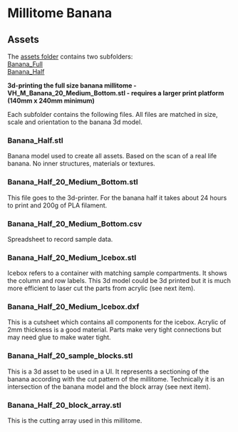 # Millitome Banana

## Assets

The [assets folder](https://github.com/hubmapconsortium/hra-millitome-generator/tree/pbi-banana-ccf/Assets) contains two subfolders:<br> 
[Banana_Full](https://github.com/hubmapconsortium/hra-millitome-generator/tree/pbi-banana-ccf/Assets/VH_Full_Banana)<br>
[Banana_Half](https://github.com/hubmapconsortium/hra-millitome-generator/tree/pbi-banana-ccf/Assets/VH_Half_Banana)<br>

**3d-printing the full size banana millitome - VH_M_Banana_20_Medium_Bottom.stl - requires a larger print platform (140mm x 240mm minimum)**

Each subfolder contains the following files. All files are matched in size, scale and orientation to the banana 3d model.

### Banana_Half.stl

Banana model used to create all assets. Based on the scan of a real life banana. No inner structures, materials or textures.

### Banana_Half_20_Medium_Bottom.stl

This file goes to the 3d-printer. For the banana half it takes about 24 hours to print and 200g of PLA filament.

### Banana_Half_20_Medium_Bottom.csv

Spreadsheet to record sample data.

### Banana_Half_20_Medium_Icebox.stl

Icebox refers to a container with matching sample compartments. It shows the column and row labels. This 3d model could be 3d printed but it is much more efficient to laser cut the parts from acrylic (see next item).

### Banana_Half_20_Medium_Icebox.dxf

This is a cutsheet which contains all components for the icebox. Acrylic of 2mm thickness is a good material. Parts make very tight connections but may need glue to make water tight.

### Banana_Half_20_sample_blocks.stl

This is a 3d asset to be used in a UI. It represents a sectioning of the banana according with the cut pattern of the millitome. Technically it is an intersection of the banana model and the block array (see next item).

### Banana_Half_20_block_array.stl

This is the cutting array used in this millitome. 


